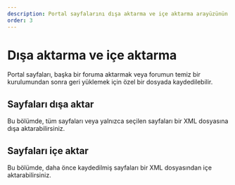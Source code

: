 ```yaml
---
description: Portal sayfalarını dışa aktarma ve içe aktarma arayüzünün kısa tanımı
order: 3
---
```


# Dışa aktarma ve içe aktarma

Portal sayfaları, başka bir foruma aktarmak veya forumun temiz bir kurulumundan sonra geri yüklemek için özel bir dosyada kaydedilebilir.

## Sayfaları dışa aktar

Bu bölümde, tüm sayfaları veya yalnızca seçilen sayfaları bir XML dosyasına dışa aktarabilirsiniz.

## Sayfaları içe aktar

Bu bölümde, daha önce kaydedilmiş sayfaları bir XML dosyasından içe aktarabilirsiniz.
